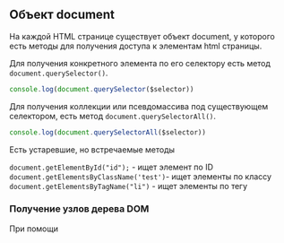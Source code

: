## Объект document

На каждой HTML странице существует объект document, у которого есть методы для получения доступа к элементам html страницы. 

Для получения  конкретного элемента по его селектору есть метод `document.querySelector()`. 

```js
console.log(document.querySelector($selector))
```

Для получения коллекции или псевдомассива под существующем селектором, есть метод `document.querySelectorAll()`.

```js
console.log(document.querySelectorAll($selector))
```

Есть устаревшие, но встречаемые методы

`document.getElementById("id");` - ищет элемент по ID
`document.getElementsByClassName('test')`- ищет элементы по классу
`document.getElementsByTagName("li")` - ищет элементы по тегу

### Получение узлов дерева DOM

При помощи 